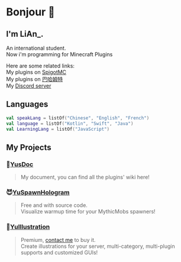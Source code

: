 # Bonjour 👋

## I'm LiAn_.
An international student.  
Now i'm programming for Minecraft Plugins

Here are some related links:  
My plugins on [SpigotMC](https://www.spigotmc.org/resources/authors/fengling.572029/)  
My plugins on [巴哈姆特](https://home.gamer.com.tw/profile/index_wall.php?owner=c1oudyab)  
My [Discord server](https://discord.gg/SzPBHGttaR)  

## Languages
```kotlin
val speakLang = listOf("Chinese", "English", "French")
val language = listOf("Kotlin", "Swift", "Java")
val LearningLang = listOf("JavaScript")
```

## My Projects

### 📖[YusDoc](https://github.com/L1-An/YusDoc)
> My document, you can find all the plugins' wiki here!

### 😈[YuSpawnHologram](https://github.com/L1-An/YuSpawnerHologram)
> Free and with source code.  
> Visualize warmup time for your MythicMobs spawners!

### 📕[YuIllustration](https://l1-an.github.io/YusDoc/docs/MinecraftPlugins/YuIllustration/intro)
> Premium, [contact me](https://discord.gg/SzPBHGttaR) to buy it.  
> Create illustrations for your server, multi-category, multi-plugin supports and customized GUIs!
